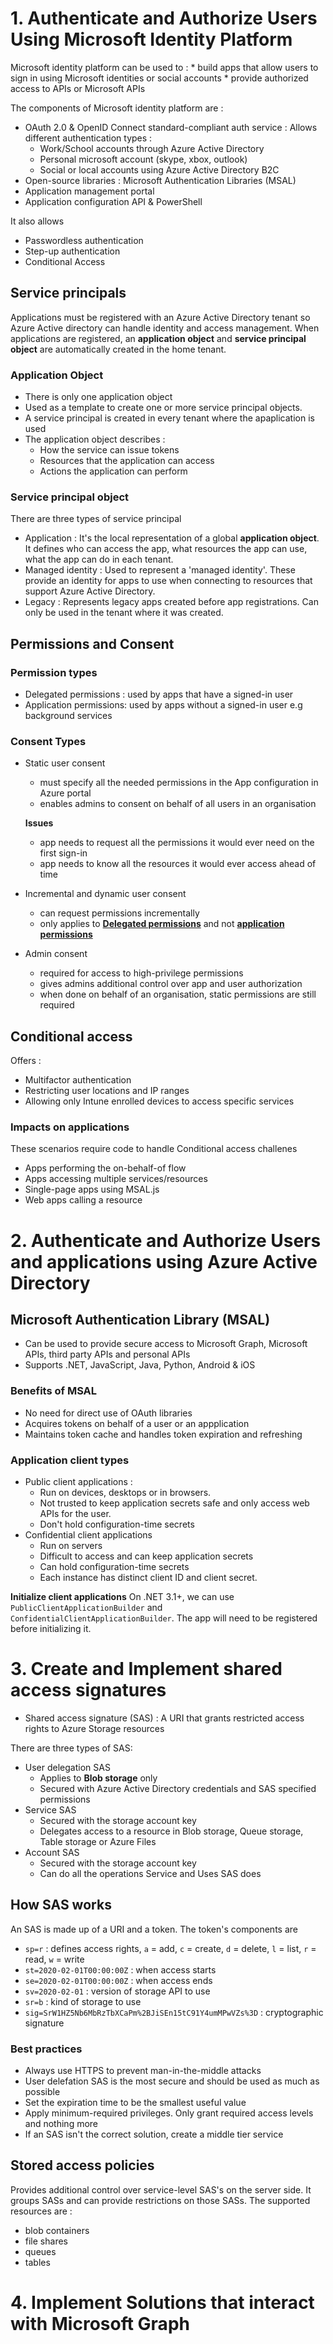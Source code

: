 # 1. Authenticate and Authorize Users Using Microsoft Identity Platform
Microsoft identity platform can be used to : 
    * build apps that allow users to sign in using Microsoft identities or social accounts
    * provide authorized access to APIs or Microsoft APIs

The components of Microsoft identity platform are : 
* OAuth 2.0 & OpenID Connect standard-compliant auth service : Allows different authentication types :
    * Work/School accounts through Azure Active Directory
    * Personal microsoft account (skype, xbox, outlook)
    * Social or local accounts using Azure Active Directory B2C
* Open-source libraries : Microsoft Authentication Libraries (MSAL)
* Application management portal
* Application configuration API & PowerShell

It also allows
* Passwordless authentication
* Step-up authentication
* Conditional Access

## Service principals
Applications must be registered with an Azure Active Directory tenant so Azure Active directory can handle identity and access management.
When applications are registered, an **application object** and **service principal object** are automatically created in the home tenant.

### Application Object
* There is only one application object
* Used as a template to create one or more service principal objects.
* A service principal is created in every tenant where the apaplication is used
* The application object describes : 
    * How the service can issue tokens
    * Resources that the application can access
    * Actions the application can perform

### Service principal object
There are three types of service principal
* Application : It's the local representation of a global **application object**. It defines who can access the app, what resources the app can use, what the app can do in each tenant.
* Managed identity : Used to represent a 'managed identity'. These provide an identity for apps to use when connecting to resources that support Azure Active Directory.
* Legacy : Represents legacy apps created before app registrations. Can only be used in the tenant where it was created. 


## Permissions and Consent

### Permission types
* Delegated permissions : used by apps that have a signed-in user
* Application permissions: used by apps without a signed-in user e.g background services


### Consent Types
* Static user consent
    - must specify all the needed permissions in the App configuration in Azure portal
    - enables admins to consent on behalf of all users in an organisation
    
    **Issues**
    - app needs to request all the permissions it would ever need on the first sign-in
    - app needs to know all the resources it would ever access ahead of time

* Incremental and dynamic user consent
    - can request permissions incrementally
    - only applies to [**Delegated permissions**](#permission-types) and not [**application permissions**](#permission-types)

* Admin consent
    - required for access to high-privilege permissions
    - gives admins additional control over app and user authorization
    - when done on behalf of an organisation, static permissions are still required


## Conditional access
Offers :
* Multifactor authentication
* Restricting user locations and IP ranges
* Allowing only Intune enrolled devices to access specific services

### Impacts on applications
These scenarios require code to handle Conditional access challenes
* Apps performing the on-behalf-of flow
* Apps accessing multiple services/resources
* Single-page apps using MSAL.js
* Web apps calling a resource



# 2. Authenticate and Authorize Users and applications using Azure Active Directory

## Microsoft Authentication Library (MSAL)
* Can be used to provide secure access to Microsoft Graph, Microsoft APIs, third party APIs and personal APIs
* Supports .NET, JavaScript, Java, Python, Android & iOS

### Benefits of MSAL
* No need for direct use of OAuth libraries
* Acquires tokens on behalf of a user or an appplication
* Maintains token cache and handles token expiration and refreshing


### Application client types
* Public client applications : 
    * Run on devices, desktops or in browsers. 
    * Not trusted to keep application secrets safe and only access web APIs for the user. 
    * Don't hold configuration-time secrets
* Confidential client applications
    * Run on servers
    * Difficult to access and can keep application secrets
    * Can hold configuration-time secrets
    * Each instance has distinct client ID and client secret.

**Initialize client applications**
On .NET 3.1+, we can use `PublicClientApplicationBuilder` and `ConfidentialClientApplicationBuilder`. The app will need to be registered before initializing it. 


# 3. Create and Implement shared access signatures
* Shared access signature (SAS) : A URI that grants restricted access rights to Azure Storage resources

There are three types of SAS:
* User delegation SAS
    * Applies to **Blob storage** only
    * Secured with Azure Active Directory credentials and SAS specified permissions
* Service SAS
    * Secured with the storage account key
    * Delegates access to a resource in Blob storage, Queue storage, Table storage or Azure Files
* Account SAS
    * Secured with the storage account key
    * Can do all the operations Service and Uses SAS does

## **How SAS works**
An SAS is made up of a URI and a token. The token's components are
* `sp=r` : defines access rights, `a` = add, `c` = create, `d` = delete, `l` = list, `r` = read, `w` = write
* `st=2020-02-01T00:00:00Z` : when access starts
* `se=2020-02-01T00:00:00Z` : when access ends
* `sv=2020-02-01` : version of storage API to use
* `sr=b` : kind of storage to use
* `sig=SrW1HZ5Nb6MbRzTbXCaPm%2BJiSEn15tC91Y4umMPwVZs%3D` : cryptographic signature

### **Best practices**
* Always use HTTPS to prevent man-in-the-middle attacks
* User delefation SAS is the most secure and should be used as much as possible
* Set the expiration time to be the smallest useful value
* Apply minimum-required privileges. Only grant required access levels and nothing more
* If an SAS isn't the correct solution, create a middle tier service

## Stored access policies
Provides additional control over service-level SAS's on the server side. It groups SASs and can provide restrictions on those SASs. The supported resources are : 
* blob containers
* file shares
* queues
* tables

# 4. Implement Solutions that interact with Microsoft Graph